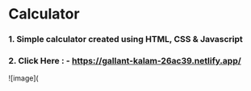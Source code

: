 # Calculator

### 1. Simple calculator created using HTML, CSS & Javascript

### 2. Click Here : - https://gallant-kalam-26ac39.netlify.app/

![image](
